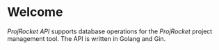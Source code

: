 # Welcome
*ProjRocket API* supports database operations for the *ProjRocket* project management tool. The API is written in Golang and Gin.
